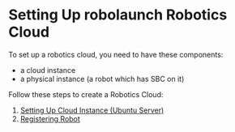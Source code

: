 # Setting Up robolaunch Robotics Cloud

To set up a robotics cloud, you need to have these components:
- a cloud instance 
- a physical instance (a robot which has SBC on it)

Follow these steps to create a Robotics Cloud:
1. [Setting Up Cloud Instance (Ubuntu Server)](/agv/raspberry-pi-4-setup/ubuntu/kubernetes/cloud-instance/)
2. [Registering Robot](/agv/raspberry-pi-4-setup/ubuntu/kubernetes/physical-instance/)